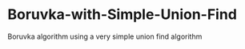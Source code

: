 Boruvka-with-Simple-Union-Find
==============================

Boruvka algorithm using a very simple union find algorithm
